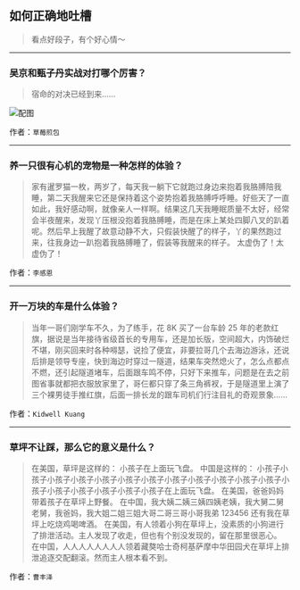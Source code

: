 ## 如何正确地吐槽

> 看点好段子，有个好心情～


 
---

### 吴京和甄子丹实战对打哪个厉害？

> 宿命的对决已经到来……



![配图](http://pic1.zhimg.com/70/636c53fd508f41306fa402b6fd7d6ffc_b.jpg)


作者：`草莓煎包`

---

### 养一只很有心机的宠物是一种怎样的体验？

> 家有暹罗猫一枚，两岁了，每天我一躺下它就跑过身边来抱着我胳膊陪我睡，第二天我醒来它还是保持着这个姿势抱着我胳膊呼呼睡。好些天了一直如此，我好感动啊，就像亲人一样啊。结果这几天我睡眠质量不太好，经常会半夜醒来，发现丫压根没抱着我胳膊睡，而是在床上某处四脚八叉的趴着呢。然后早上我醒了故意动静不大，只假装快醒了的样子，丫的果然跑过来，往我身边一趴抱着我胳膊睡了，假装等我醒来的样子。
> 太虚伪了！太虚伪了！


作者：`李感恩`

---

### 开一万块的车是什么体验？

> 当年一哥们刚学车不久，为了练手，花 8K 买了一台车龄 25 年的老款红旗，据说是当年接待省级首长的专用车，还是加长版，空间超大，内饰破烂不堪，刚买回来时各种嘚瑟，说捡了便宜，非要拉哥几个去海边游泳，还说后排是领导专座，快到海边时穿过一隧道，结果车突然熄火了，怎么点都点不燃，还引起隧道堵车，后面跟车鸣不停，只好下来推车，问题是在去之前图省事就都把衣服放家里了，哥仨都只穿了条三角裤衩，于是隧道里上演了三个裸男徒手推红旗，后面一排长龙的跟车司机们行注目礼的奇观景象……


作者：`Kidwell Kuang`

---

### 草坪不让踩，那么它的意义是什么？

> 在美国，草坪是这样的：
> 小孩子在上面玩飞盘。
> 中国是这样的：
> 小孩子小孩子小孩子小孩子小孩子小孩子小孩子小孩子小孩子小孩子小孩子小孩子小孩子小孩子小孩子小孩子小孩子小孩子在上面玩飞盘。
> 在美国，爸爸妈妈带着孩子在草坪上野餐。
> 在中国，我大姨二姨三姨四姨老姨，我大舅二舅老舅，我爸妈，我大姐二姐三姐大哥二哥三哥小哥我弟 123456 还有我在草坪上吃烧鸡喝啤酒。
> 在美国，有人领着小狗在草坪上，没素质的小狗进行了排泄活动。主人发现了收走，但也有个别没发现的，留在那里很恶心。
> 在中国，人人人人人人人人领着藏獒哈士奇柯基萨摩中华田园犬在草坪上排泄追逐交配翻滚。然而主人根本看不到。


作者：`曹丰泽`